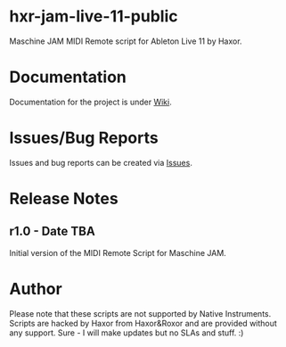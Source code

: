 # hxr-jam-live-11-public
Maschine JAM MIDI Remote script for Ableton Live 11 by Haxor.

# Documentation
Documentation for the project is under [Wiki](https://github.com/haxor-music/hxr-jam-live-11-public/wiki).

# Issues/Bug Reports
Issues and bug reports can be created via [Issues](https://github.com/haxor-music/hxr-jam-live-11-public/issues).

# Release Notes

## r1.0 - Date TBA
Initial version of the MIDI Remote Script for Maschine JAM.

# Author
Please note that these scripts are not supported by Native Instruments. Scripts are hacked by Haxor from Haxor&Roxor and are provided without any support. Sure - I will make updates but no SLAs and stuff. :)
